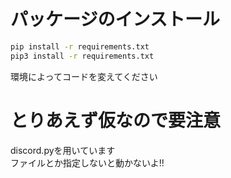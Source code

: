 
# パッケージのインストール
```bash
pip install -r requirements.txt
pip3 install -r requirements.txt
```
環境によってコードを変えてください
# とりあえず仮なので要注意
discord.pyを用いています</br>
ファイルとか指定しないと動かないよ!!
